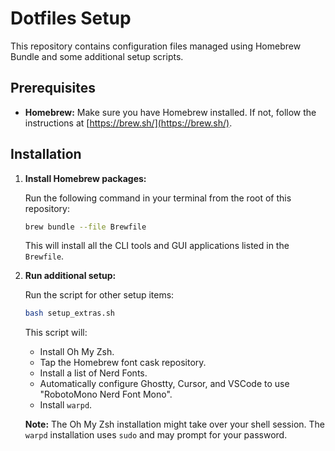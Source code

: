 # Dotfiles Setup

This repository contains configuration files managed using Homebrew Bundle and some additional setup scripts.

## Prerequisites

*   **Homebrew:** Make sure you have Homebrew installed. If not, follow the instructions at [https://brew.sh/](https://brew.sh/).

## Installation

1.  **Install Homebrew packages:**

    Run the following command in your terminal from the root of this repository:

    ```bash
    brew bundle --file Brewfile
    ```

    This will install all the CLI tools and GUI applications listed in the `Brewfile`.

2.  **Run additional setup:**

    Run the script for other setup items:

    ```bash
    bash setup_extras.sh
    ```

    This script will:
    *   Install Oh My Zsh.
    *   Tap the Homebrew font cask repository.
    *   Install a list of Nerd Fonts.
    *   Automatically configure Ghostty, Cursor, and VSCode to use "RobotoMono Nerd Font Mono".
    *   Install `warpd`.

    **Note:** The Oh My Zsh installation might take over your shell session. The `warpd` installation uses `sudo` and may prompt for your password.
